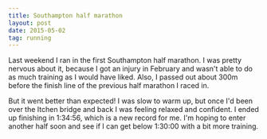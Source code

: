 ```yaml
---
title: Southampton half marathon
layout: post
date: 2015-05-02
tag: running
---
```


Last weekend I ran in the first Southampton half marathon. I was pretty nervous
about it, because I got an injury in February and wasn't able to do as much
training as I would have liked. Also, I passed out about 300m before the finish
line of the previous half marathon I raced in.

But it went better than expected! I was slow to warm up, but once I'd been over
the Itchen bridge and back I was feeling relaxed and confident. I ended up
finishing in 1:34:56, which is a new record for me. I'm hoping to enter another
half soon and see if I can get below 1:30:00 with a bit more training.
